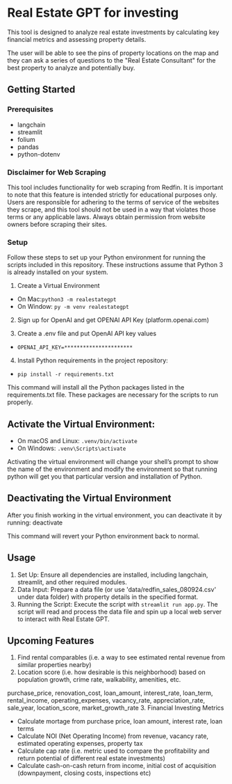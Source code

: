 # Real Estate GPT for investing
This tool is designed to analyze real estate investments by calculating key financial metrics and assessing property details. 

The user will be able to see the pins of property locations on the map and they can ask a series of questions to the "Real Estate Consultant" for the best property to analyze and potentially buy.  
## Getting Started

### Prerequisites

 - langchain
 - streamlit
 - folium
 - pandas
 - python-dotenv

### Disclaimer for Web Scraping 
This tool includes functionality for web scraping from Redfin. 
 It is important to note that this feature is intended strictly for educational purposes only. Users are responsible for adhering to the terms of service of the websites they scrape, and this tool should not be used in a way that violates those terms or any applicable laws. Always obtain permission from website owners before scraping their sites.

### Setup
Follow these steps to set up your Python environment for running the scripts included in this repository. These instructions assume that Python 3 is already installed on your system.

1. Create a Virtual Environment
* On Mac:```python3 -m realestategpt```
* On Window: ```py -m venv realestategpt```

2. Sign up for OpenAI and get OPENAI API Key (platform.openai.com)

3. Create a .env file and put OpenAI API key values 
* ```OPENAI_API_KEY=**********************```
4. Install Python requirements in the project repository: 
* ```pip install -r requirements.txt```

This command will install all the Python packages listed in the requirements.txt file. These packages are necessary for the scripts to run properly.


## Activate the Virtual Environment:
* On macOS and Linux:
```.venv/bin/activate```
* On Windows:
```.venv\Scripts\activate```

Activating the virtual environment will change your shell’s prompt to show the name of the environment and modify the environment so that running python will get you that particular version and installation of Python.

## Deactivating the Virtual Environment
After you finish working in the virtual environment, you can deactivate it by running: deactivate

This command will revert your Python environment back to normal.

## Usage
1. Set Up: Ensure all dependencies are installed, including langchain, streamlit, and other required modules.
2. Data Input: Prepare a data file (or use 'data/redfin_sales_080924.csv' under data folder) with property details in the specified format.
3. Running the Script: Execute the script with ```streamlit run app.py```. The script will read and process the data file and spin up a local web server to interact with Real Estate GPT. 

## Upcoming Features 
1. Find rental comparables (i.e. a way to see estimated rental revenue from similar properties nearby)
2. Location score (i.e. how desirable is this neighborhood) based on population growth, crime rate, walkability, amenities, etc. 

purchase_price, renovation_cost, loan_amount,
                                    interest_rate, loan_term, rental_income,
                                    operating_expenses, vacancy_rate, appreciation_rate,
                                    sale_year, location_score, market_growth_rate
3. Financial Investing Metrics 
- Calculate mortage from purchase price, loan amount, interest rate, loan terms
- Calculate NOI (Net Operating Income) from revenue, vacancy rate, estimated operating expenses, property tax 
- Calculate cap rate (i.e. metric used to compare the profitability and return potential of different real estate investments)
- Calculate cash-on-cash return from income, initial cost of acquisition (downpayment, closing costs, inspections etc)




